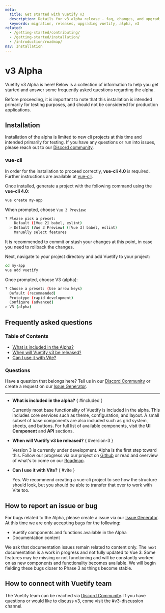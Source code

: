 ```yaml
---
meta:
  title: Get started with Vuetify v3
  description: Details for v3 alpha release - faq, changes, and upgrading.
  keywords: migration, releases, upgrading vuetify, alpha, v3
related:
  - /getting-started/contributing/
  - /getting-started/installation/
  - /introduction/roadmap/
nav: Installation
---
```


# v3 Alpha

Vuetify v3 Alpha is here! Below is a collection of information to help you get started and answer some frequently asked questions regarding the alpha.

<alert type="error">

Before proceeding, it is important to note that this installation is intended primarily for testing purposes, and should not be considered for production applications.

</alert>

## Installation

Installation of the alpha is limited to new cli projects at this time and intended primarily for testing. If you have any questions or run into issues, please reach out to our [Discord community](https://community.vuetifyjs.com/).

### vue-cli

In order for the installation to proceed correctly, **vue-cli 4.0** is required. Further instructions are available at [vue-cli](https://github.com/vuejs/vue-cli).

Once installed, generate a project with the following command using the **vue-cli 4.0**:

```bash
vue create my-app
```

When prompted, choose `Vue 3 Preview`:

```bash
? Please pick a preset:
    Default ([Vue 2] babel, eslint)
  > Default (Vue 3 Preview) ([Vue 3] babel, eslint)
    Manually select features
```

It is recommended to commit or stash your changes at this point, in case you need to rollback the changes.

Next, navigate to your project directory and add Vuetify to your project:

```bash
cd my-app
vue add vuetify
```

Once prompted, choose V3 (alpha):

```bash
? Choose a preset: (Use arrow keys)
  Default (recommended)
  Prototype (rapid development)
  Configure (advanced)
> V3 (alpha)
```

## Frequently asked questions

### Table of Contents

- [What is included in the Alpha?](#included)
- [When will Vuetify v3 be released?](#version-3)
- [Can I use it with Vite?](#vite)

### Questions

Have a question that belongs here? Tell us in our [Discord Community](https://community.vuetifyjs.com/) or create a request on our [Issue Generator](https://issues.vuetifyjs.com/).

---

- **What is included in the alpha?** { #included }

  Currently most base functionality of Vuetify is included in the alpha. This includes core services such as theme, configuration, and layout. A small subset of base components are also included such as grid system, sheets, and buttons. For full list of available components, visit the **UI Component** and **API** sections.

- **When will Vuetify v3 be released?** { #version-3 }

  Version 3 is currently under development. Alpha is the first step toward this. Follow our progress via our project on [Github](https://github.com/orgs/vuetifyjs/projects/7) or read and overview of what's to come on our [Roadmap](/introduction/roadmap/).

- **Can I use it with Vite?** { #vite }

  Yes. We recommend creating a vue-cli project to see how the structure should look, but you should be able to transfer that over to work with Vite too. 

## How to report an issue or bug

For bugs related to the Alpha, please create a issue via our [Issue Generator](https://issues.vuetifyjs.com/). At this time we are only accepting bugs for the following:

- Vuetify components and functions available in the Alpha
- Documentation content

<alert type="info">

  We ask that documentation issues remain related to content only. The `next` documentation is a work in progress and not fully updated to Vue 3. Some features may be missing or not functioning and will be constantly worked on as new components and functionality becomes available. We will begin fielding these bugs closer to Phase 3 as things become stable.

</alert>

## How to connect with Vuetify team

The Vuetify team can be reached via [Discord Community](https://community.vuetifyjs.com/). If you have questions or would like to discuss v3, come visit the #v3-discussion channel.

<backmatter />
